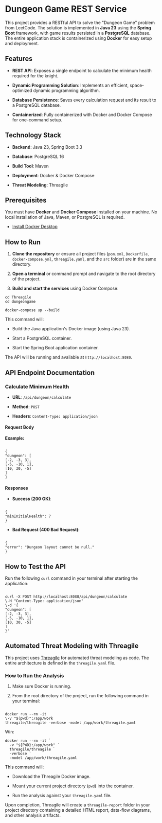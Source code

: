 # Dungeon Game REST Service

This project provides a RESTful API to solve the "Dungeon Game" problem from LeetCode. The solution is implemented in **Java 23** using the **Spring Boot** framework, with game results persisted in a **PostgreSQL** database. The entire application stack is containerized using **Docker** for easy setup and deployment.

## Features

- **REST API**: Exposes a single endpoint to calculate the minimum health required for the knight.

- **Dynamic Programming Solution**: Implements an efficient, space-optimized dynamic programming algorithm.

- **Database Persistence**: Saves every calculation request and its result to a PostgreSQL database.

- **Containerized**: Fully containerized with Docker and Docker Compose for one-command setup.

## Technology Stack

- **Backend**: Java 23, Spring Boot 3.3

- **Database**: PostgreSQL 16

- **Build Tool**: Maven

- **Deployment**: Docker & Docker Compose

- **Threat Modeling**: Threagile

## Prerequisites

You must have **Docker** and **Docker Compose** installed on your machine. No local installation of Java, Maven, or PostgreSQL is required.

- [Install Docker Desktop](https://www.docker.com/products/docker-desktop/)

## How to Run

1. **Clone the repository** or ensure all project files (`pom.xml`, `Dockerfile`, `docker-compose.yml`, `threagile.yaml`, and the `src` folder) are in the same directory.

2. **Open a terminal** or command prompt and navigate to the root directory of the project.

3. **Build and start the services** using Docker Compose:

```
cd Threagile
cd dungeongame

docker-compose up --build
```

This command will:

- Build the Java application's Docker image (using Java 23).

- Start a PostgreSQL container.

- Start the Spring Boot application container.

The API will be running and available at `http://localhost:8080`.

## API Endpoint Documentation

### Calculate Minimum Health

- **URL**: `/api/dungeon/calculate`

- **Method**: `POST`

- **Headers**: `Content-Type: application/json`

#### Request Body

**Example:**

```

{
"dungeon": [
[-2, -3, 3],
[-5, -10, 1],
[10, 30, -5]
]
}

```

#### Responses

- **Success (200 OK)**:

```

{
"minInitialHealth": 7
}

```

- **Bad Request (400 Bad Request)**:

```

{
"error": "Dungeon layout cannot be null."
}

```

## How to Test the API

Run the following `curl` command in your terminal after starting the application:

```

curl -X POST http://localhost:8080/api/dungeon/calculate
\-H "Content-Type: application/json"
\-d '{
"dungeon": [
[-2, -3, 3],
[-5, -10, 1],
[10, 30, -5]
]
}'

```

## Automated Threat Modeling with Threagile

This project uses [Threagile](https://threagile.io/) for automated threat modeling as code. The entire architecture is defined in the `threagile.yaml` file.

### How to Run the Analysis

1. Make sure Docker is running.

2. From the root directory of the project, run the following command in your terminal:

```

docker run --rm -it
\-v "$(pwd)":/app/work
threagile/threagile -verbose -model /app/work/threagile.yaml

```

Win:

```
docker run --rm -it `
  -v "${PWD}:/app/work" `
  threagile/threagile `
  -verbose `
  -model /app/work/threagile.yaml

```

This command will:

- Download the Threagile Docker image.

- Mount your current project directory (`pwd`) into the container.

- Run the analysis against your `threagile.yaml` file.

Upon completion, Threagile will create a `threagile-report` folder in your project directory containing a detailed HTML report, data-flow diagrams, and other analysis artifacts.
